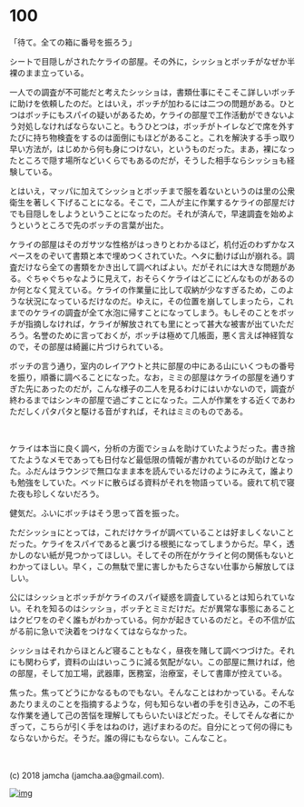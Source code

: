 # 100

「待て。全ての箱に番号を振ろう」  

シートで目隠しがされたケライの部屋。その外に，シッショとボッチがなぜか半裸のまま立っている。  

一人での調査が不可能だと考えたシッショは，書類仕事にそこそこ詳しいボッチに助けを依頼したのだ。とはいえ，ボッチが加わるには二つの問題がある。ひとつはボッチにもスパイの疑いがあるため，ケライの部屋で工作活動ができないよう対処しなければならないこと。もうひとつは，ボッチがトイレなどで席を外すたびに持ち物検査をするのは面倒にもほどがあること。これを解決する手っ取り早い方法が，はじめから何も身につけない，というものだった。まあ，裸になったところで隠す場所などいくらでもあるのだが，そうした相手ならシッショも経験している。  

とはいえ，マッパに加えてシッショとボッチまで服を着ないというのは里の公衆衛生を著しく下げることになる。そこで，二人が主に作業するケライの部屋だけでも目隠しをしようということになったのだ。それが済んで，早速調査を始めようというところで先のボッチの言葉が出た。  

ケライの部屋はそのガサツな性格がはっきりとわかるほど，机付近のわずかなスペースをのぞいて書類と本で埋めつくされていた。ヘタに動けば山が崩れる。調査だけなら全ての書類をかき出して調べればよい。だがそれには大きな問題がある。ぐちゃぐちゃなように見えて，おそらくケライはどこにどんなものがあるのか何となく覚えている。ケライの作業量に比して収納が少なすぎるため，このような状況になっているだけなのだ。ゆえに，その位置を崩してしまったら，これまでのケライの調査が全て水泡に帰すことになってしまう。もしそのことをボッチが指摘しなければ，ケライが解放されても里にとって甚大な被害が出ていただろう。名誉のために言っておくが，ボッチは極めて几帳面，悪く言えば神経質なので，その部屋は綺麗に片づけられている。  

ボッチの言う通り，室内のレイアウトと共に部屋の中にある山にいくつもの番号を振り，順番に調べることになった。なお，ミミの部屋はケライの部屋を通りすぎた先にあったのだが，こんな様子の二人を見るわけにはいかないので，調査が終わるまではシンキの部屋で過ごすことになった。二人が作業をする近くであわただしくパタパタと駆ける音がすれば，それはミミのものである。  

<br>  

ケライは本当に良く調べ，分析の方面でショムを助けていたようだった。書き捨てたようなメモであっても日付など最低限の情報が書かれているのが助けとなった。ふだんはラウンジで無口なまま本を読んでいるだけのようにみえて，誰よりも勉強をしていた。ベッドに散らばる資料がそれを物語っている。疲れて机で寝た夜も珍しくないだろう。  

健気だ。ふいにボッチはそう思って首を振った。  

ただシッショにとっては，これだけケライが調べていることは好ましくないことだった。ケライをスパイであると裏づける根拠になってしまうからだ。早く，透かしのない紙が見つかってほしい。そしてその所在がケライと何の関係もないとわかってほしい。早く，この無駄で里に害しかもたらさない仕事から解放してほしい。  

公にはシッショとボッチがケライのスパイ疑惑を調査しているとは知られていない。それを知るのはシッショ，ボッチとミミだけだ。だが異常な事態にあることはクビワをのぞく誰もがわかっている。何かが起きているのだと。その不信が広がる前に急いで決着をつけなくてはならなかった。  

シッショはそれからほとんど寝ることもなく，昼夜を賭して調べつづけた。それにも関わらず，資料の山はいっこうに減る気配がない。この部屋に無ければ，他の部屋，そして加工場，武器庫，医務室，治療室，そして書庫が控えている。  

焦った。焦ってどうにかなるものでもない。そんなことはわかっている。そんなあたりまえのことを指摘するような，何も知らない者の手を引き込み，この不毛な作業を通して己の苦悩を理解してもらいたいほどだった。そしてそんな者にかぎって，こちらが引く手をはねのけ，逃げまわるのだ。自分にとって何の得にもならないからだ。そうだ。誰の得にもならない。こんなこと。  

<br>  
<br>  
(c) 2018 jamcha (jamcha.aa@gmail.com).  

[![img](http://i.creativecommons.org/l/by-nc-sa/4.0/88x31.png)](http://creativecommons.org/licenses/by-nc-sa/4.0/deed)